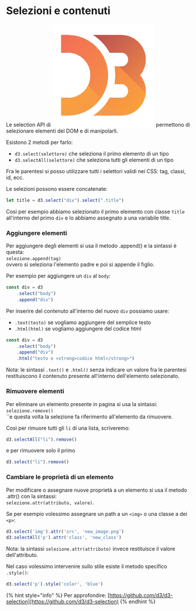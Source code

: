 # Selezioni e contenuti

Le selection API di <img src="../../.gitbook/assets/1562726.png" alt="" data-size="line"> permettono di selezionare elementi del DOM e di manipolarli.

Esistono 2 metodi per farlo:

* `d3.select(selettore)` che seleziona il primo elemento di un tipo
* `d3.selectAll(selettore)` che seleziona tutti gli elementi di un tipo

Fra le parentesi si posso utilizzare tutti i selettori validi nei CSS: tag, classi, id, ecc.

Le selezioni possono essere concatenate:

```javascript
let title = d3.select("div").select(".title")
```

Così per esempio abbiamo selezionato il primo elemento con classe `title` all'interno del primo `div` e lo abbiamo assegnato a una variabile title.

### Aggiungere elementi

Per aggiungere degli elementi si usa il metodo .append() e la sintassi è questa:\
`selezione.append(tag)`\
ovvero si seleziona l'elemento padre e poi si appende il figlio.

Per esempio per aggiungere un `div` al `body`:

```javascript
const div = d3
    .select("body")
    .append("div")
```

Per inserire del contenuto all'interno del nuovo `div` possiamo usare:

* `.text(testo)` se vogliamo aggiungere del semplice testo
* `.html(html)` se vogliamo aggiungere del codice html

```javascript
const div = d3
    .select("body")
    .append("div")
    .html("testo e <strong>codice html</strong>")
```

Nota: le sintassi `.text()` e `.html()` senza indicare un valore fra le parentesi restituiscono il contenuto presente all'interno dell'elemento selezionato.

### Rimuovere elementi

Per eliminare un elemento presente in pagina si usa la sintassi:\
`selezione.remove()`\
``e questa volta la selezione fa riferimento all'elemento da rimuovere.

Così per rimuore tutti gli `li` di una lista, scriveremo:

```javascript
d3.selectAll("li").remove()
```

e per rimuovere solo il primo

```javascript
d3.select("li").remove()
```

### Cambiare le proprietà di un elemento

Per modificare o assegnare nuove proprietà a un elemento si usa il metodo .attr() con la sintassi:\
`selezione.attr(attributo, valore)`.

Se per esempio volessimo assegnare un path a un `<img>` o una classe a dei `<p>`:

```javascript
d3.select('img').attr('src', 'new_image.png')
d3.selectAll('p').attr('class', 'new_class')
```

Nota: la sintassi `selezione.attr(attributo)` invece restituisce il valore dell'attributo.

Nel caso volessimo intervenire sullo stile esiste il metodo specifico `.style()`:

```javascript
d3.select('p').style('color', 'blue')
```

{% hint style="info" %}
Per approfondire: [https://github.com/d3/d3-selection](https://github.com/d3/d3-selection)
{% endhint %}
